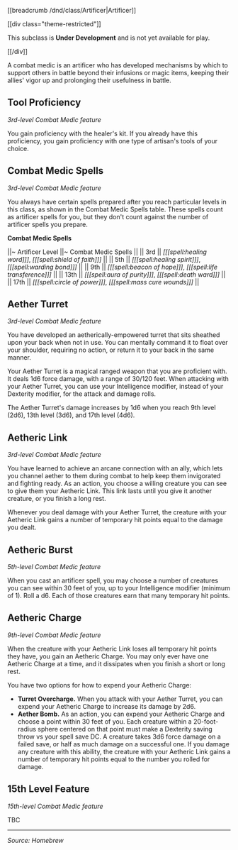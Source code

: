 [[breadcrumb /dnd/class/Artificer|Artificer]]

[[div class="theme-restricted"]]

This subclass is **Under Development** and is not yet available for play.
 
[[/div]]

A combat medic is an artificer who has developed mechanisms by which to support others in battle beyond their infusions or magic items, keeping their allies' vigor up and prolonging their usefulness in battle.

## Tool Proficiency

_3rd-level Combat Medic feature_

You gain proficiency with the healer's kit. If you already have this proficiency, you gain proficiency with one type of artisan's tools of your choice.

## Combat Medic Spells

_3rd-level Combat Medic feature_

You always have certain spells prepared after you reach particular levels in this class, as shown in the Combat Medic Spells table. These spells count as artificer spells for you, but they don't count against the number of artificer spells you prepare.

**Combat Medic Spells**

||~ Artificer Level ||~ Combat Medic Spells ||
|| 3rd || _[[[spell:healing word]]]_, _[[[spell:shield of faith]]]_ ||
|| 5th || _[[[spell:healing spirit]]]_, _[[[spell:warding bond]]]_ ||
|| 9th || _[[[spell:beacon of hope]]]_, _[[[spell:life transference]]]_ ||
|| 13th || _[[[spell:aura of purity]]]_, _[[[spell:death ward]]]_ ||
|| 17th || _[[[spell:circle of power]]]_, _[[[spell:mass cure wounds]]]_ ||

## Aether Turret

_3rd-level Combat Medic feature_

You have developed an aetherically-empowered turret that sits sheathed upon your back when not in use. You can mentally command it to float over your shoulder, requiring no action, or return it to your back in the same manner. 

Your Aether Turret is a magical ranged weapon that you are proficient with. It deals 1d6 force damage, with a range of 30/120 feet. When attacking with your Aether Turret, you can use your Intelligence modifier, instead of your Dexterity modifier, for the attack and damage rolls.

The Aether Turret's damage increases by 1d6 when you reach 9th level (2d6), 13th level (3d6), and 17th level (4d6).

## Aetheric Link

_3rd-level Combat Medic feature_

You have learned to achieve an arcane connection with an ally, which lets you channel aether to them during combat to help keep them invigorated and fighting ready. As an action, you choose a willing creature you can see to give them your Aetheric Link. This link lasts until you give it another creature, or you finish a long rest.

Whenever you deal damage with your Aether Turret, the creature with your Aetheric Link gains a number of temporary hit points equal to the damage you dealt.

## Aetheric Burst

_5th-level Combat Medic feature_

When you cast an artificer spell, you may choose a number of creatures you can see within 30 feet of you, up to your Intelligence modifier (minimum of 1). Roll a d6. Each of those creatures earn that many temporary hit points.

## Aetheric Charge

_9th-level Combat Medic feature_

When the creature with your Aetheric Link loses all temporary hit points they have, you gain an Aetheric Charge. You may only ever have one Aetheric Charge at a time, and it dissipates when you finish a short or long rest.

You have two options for how to expend your Aetheric Charge:

* **Turret Overcharge.** When you attack with your Aether Turret, you can expend your Aetheric Charge to increase its damage by 2d6.
* **Aether Bomb.** As an action, you can expend your Aetheric Charge and choose a point within 30 feet of you. Each creature within a 20-foot-radius sphere centered on that point must make a Dexterity saving throw vs your spell save DC. A creature takes 3d6 force damage on a failed save, or half as much damage on a successful one. If you damage any creature with this ability, the creature with your Aetheric Link gains a number of temporary hit points equal to the number you rolled for damage.   

## 15th Level Feature 

_15th-level Combat Medic feature_

TBC

----

*Source: Homebrew*
